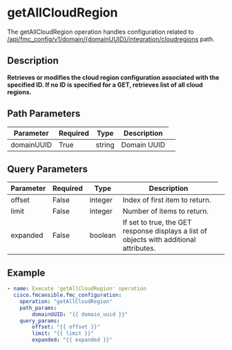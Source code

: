 # getAllCloudRegion

The getAllCloudRegion operation handles configuration related to [/api/fmc_config/v1/domain/{domainUUID}/integration/cloudregions](/paths//api/fmc_config/v1/domain/{domain_uuid}/integration/cloudregions.md) path.&nbsp;
## Description
**Retrieves or modifies the cloud region configuration associated with the specified ID. If no ID is specified for a GET, retrieves list of all cloud regions.**

## Path Parameters
| Parameter | Required | Type | Description |
| --------- | -------- | ---- | ----------- |
| domainUUID | True | string <td colspan=3> Domain UUID |

## Query Parameters
| Parameter | Required | Type | Description |
| --------- | -------- | ---- | ----------- |
| offset | False | integer <td colspan=3> Index of first item to return. |
| limit | False | integer <td colspan=3> Number of items to return. |
| expanded | False | boolean <td colspan=3> If set to true, the GET response displays a list of objects with additional attributes. |

## Example
```yaml
- name: Execute 'getAllCloudRegion' operation
  cisco.fmcansible.fmc_configuration:
    operation: "getAllCloudRegion"
    path_params:
        domainUUID: "{{ domain_uuid }}"
    query_params:
        offset: "{{ offset }}"
        limit: "{{ limit }}"
        expanded: "{{ expanded }}"

```